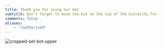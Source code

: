 ```yaml
---
title: Thank you for using our bot
subtitle: Don’t forget to move the bot to the top of the hierarchy for a better experience
comments: false
aliases:
    - "/authorized"
---
```


![cropped-set-bot-upper](/img/cropped-set-bot-upper.png)
